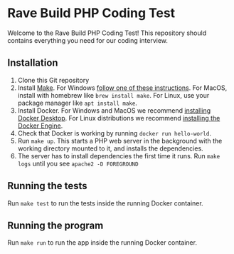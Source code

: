 # Rave Build PHP Coding Test
Welcome to the Rave Build PHP Coding Test! This repository should contains everything you need for our coding interview.

## Installation
1. Clone this Git repository
2. Install [Make](https://www.gnu.org/software/make/). For Windows [follow one of these instructions](https://stackoverflow.com/a/32127632). For MacOS, install with homebrew like `brew install make`. For Linux, use your package manager like `apt install make`.
3. Install Docker. For Windows and MacOS we recommend [installing Docker Desktop](https://docs.docker.com/desktop/install/windows-install/). For Linux distributions we recommend [installing the Docker Engine](https://docs.docker.com/engine/install/).
4. Check that Docker is working by running `docker run hello-world`.
5. Run `make up`. This starts a PHP web server in the background with the working directory mounted to it, and installs the dependencies.
6. The server has to install dependencies the first time it runs. Run `make logs` until you see `apache2 -D FOREGROUND`

## Running the tests
Run `make test` to run the tests inside the running Docker container.

## Running the program
Run `make run` to run the app inside the running Docker container.
